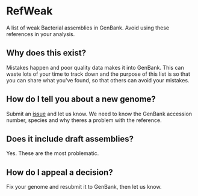 # RefWeak
A list of weak Bacterial assemblies in GenBank. Avoid using these references in your analysis.

## Why does this exist?
Mistakes happen and poor quality data makes it into GenBank. This can waste lots of your time to track down 
and the purpose of this list is so that you can share what you've found, so that others can avoid your mistakes.

## How do I tell you about a new genome?
Submit an [issue](https://github.com/refweak/refweak/issues) and let us know.  We need to know the GenBank accession number, species and why theres a problem with the reference.

## Does it include draft assemblies?
Yes. These are the most problematic.

## How do I appeal a decision?
Fix your genome and resubmit it to GenBank, then let us know.


